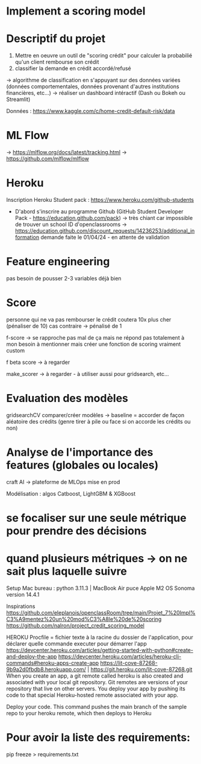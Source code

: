 # Implement a scoring model

# Descriptif du projet
1) Mettre en oeuvre un outil de "scoring crédit" pour calculer la probabilié qu'un client rembourse son crédit
2) classifier la demande en crédit accordé/refusé

-> algorithme de classification en s'appuyant sur des données variées (données comportementales, données provenant d'autres institutions financières, etc...)
-> réaliser un dashboard intéractif (Dash ou Bokeh ou Streamlit)

Données : https://www.kaggle.com/c/home-credit-default-risk/data


# ML Flow
-> https://mlflow.org/docs/latest/tracking.html
-> https://github.com/mlflow/mlflow

# Heroku
Inscription Heroku Student pack :
https://www.heroku.com/github-students

- D'abord s'inscrire au programme Github (GitHub Student Developer Pack - https://education.github.com/pack)
-> très chiant car impossible de trouver un school ID d'openclassrooms -> https://education.github.com/discount_requests/14236253/additional_information
demande faite le 01/04/24 - en attente de validation

# Feature engineering
pas besoin de pousser
2-3 variables déjà bien

# Score
personne qui ne va pas rembourser le crédit coutera 10x plus cher (pénaliser de 10)
cas contraire -> pénalisé de 1

f-score -> se rapproche pas mal de ça mais ne répond pas totalement à mon besoin
à mentionner mais créer une fonction de scoring vraiment custom

f beta score -> à regarder

make_scorer -> à regarder - à utiliser aussi pour gridsearch, etc...

# Evaluation des modèles
gridsearchCV
comparer/créer modèles -> baseline = accorder de façon aléatoire des crédits (genre tirer à pile ou face si on accorde les crédits ou non)

# Analyse de l'importance des features (globales ou locales)
craft AI -> plateforme de MLOps
mise en prod

Modélisation : algos Catboost, LightGBM & XGBoost

# se focaliser sur une seule métrique pour prendre des décisions
# quand plusieurs métriques -> on ne sait plus laquelle suivre

Setup Mac bureau : python 3.11.3 | MacBook Air puce Apple M2 OS Sonoma version 14.4.1

Inspirations
https://github.com/eleplanois/openclassRoom/tree/main/Projet_7%20Impl%C3%A9mentez%20un%20mod%C3%A8le%20de%20scoring
https://github.com/nalron/project_credit_scoring_model


HEROKU
Procfile = fichier texte à la racine du dossier de l'application, pour déclarer quelle commande executer pour démarrer l'app
https://devcenter.heroku.com/articles/getting-started-with-python#create-and-deploy-the-app
https://devcenter.heroku.com/articles/heroku-cli-commands#heroku-apps-create-app
https://lit-cove-87268-9b9a2d0fbdb8.herokuapp.com/ | https://git.heroku.com/lit-cove-87268.git
When you create an app, a git remote called heroku is also created and associated with your local git repository. Git remotes are versions of your repository that live on other servers. You deploy your app by pushing its code to that special Heroku-hosted remote associated with your app.

Deploy your code. This command pushes the main branch of the sample repo to your heroku remote, which then deploys to Heroku

# Pour avoir la liste des requirements:
 pip freeze > requirements.txt 